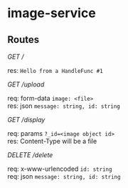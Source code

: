 # image-service

## Routes

_*GET /*_  

res: `Hello from a HandleFunc #1`

_*GET /upload*_  

req: form-data `image: <file>`  
res: json `message: string, id: string`

_*GET /display*_  

req: params `?_id=<image object id>`  
res: Content-Type will be a file

_*DELETE /delete*_  

req: x-www-urlencoded `id: string`  
req: json `message: string, id: string`
